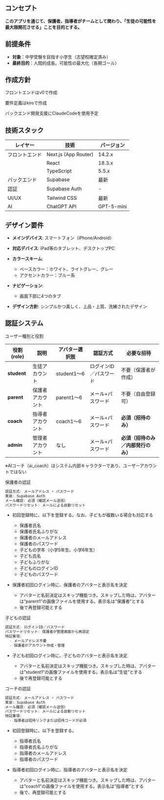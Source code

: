## コンセプト

**このアプリを通じて、保護者、指導者がチームとして関わり、「生徒の可能性を最大限開花させる」ことを目的とする。**

## 前提条件

* **対象**：中学受験を目指す小学生（志望校確定済み）
* **最終目的**：人間的成長。可能性の最大化（長期ゴール）

## 作成方針

フロントエンドはv0で作成

要件定義はkiroで作成

バックエンド開発支援にClaudeCodeを使用予定

## 技術スタック

| レイヤー    | 技術                   | バージョン      |
| ------- | -------------------- | ---------- |
| フロントエンド | Next.js (App Router) | 14.2.x     |
|         | React                | 18.3.x     |
|         | TypeScript           | 5.5.x      |
| バックエンド  | Supabase             | 最新         |
| 認証      | Supabase Auth        | -          |
| UI/UX   | Tailwind CSS         | 最新         |
| AI      | ChatGPT API          | GPT-5-mini |

## デザイン要件

* **メインデバイス**: スマートフォン（iPhone/Android）
* **対応デバイス**: iPad等のタブレット、デスクトップPC
* **カラースキーム**:

  * ベースカラー：ホワイト、ライトグレー、グレー
  * アクセントカラー：ブルー系
* **ナビゲーション**:

  * 画面下部に4つのタブ
* **デザイン方針**: シンプルかつ美しく、上品・上質、洗練されたデザイン

## 認証システム

ユーザー種別と役割

| 役割(role)    | 説明       | アバター選択肢    | 認証方式         | 必要な招待               |
| ----------- | -------- | ---------- | ------------ | ------------------- |
| **student** | 生徒アカウント  | student1〜6 | ログインID／パスワード | 不要（保護者が作成）          |
| **parent**  | 保護者アカウント | parent1〜6  | メール+パスワード    | 不要（自由登録可）           |
| **coach**   | 指導者アカウント | coach1〜6   | メール+パスワード    | **必須（招待のみ）**        |
| **admin**   | 管理者アカウント | なし         | メール+パスワード    | **必須（招待のみ／内部発行のみ）** |

※AIコーチ（ai_coach）はシステム内部キャラクターであり、ユーザーアカウントではない

保護者の認証

```jsx
認証方式: メールアドレス + パスワード
実装: Supabase Auth
メール確認: 必須（確認メール送信）
パスワードリセット: メールによる自動リセット
```

* 初回登録時に、以下を登録する。なお、子どもが複数いる場合も対応する

  * 保護者氏名
  * 保護者氏名ふりがな
  * 保護者のメールアドレス
  * 保護者のパスワード
  * 子どもの学年（小学5年生、小学6年生）
  * 子ども氏名
  * 子どもふりがな
  * 子どものログインID
  * 子どものパスワード
* 保護者初回ログイン時に、保護者のアバターと表示名を決定

  * アバターと名前決定はスキップ機能つき。スキップした時は、アバターは”parent1”の画像ファイルを使用する。表示名は”保護者”とする
  * 後で再登録可能とする

子どもの認証

```jsx
認証方式: ログインID／パスワード
パスワードリセット: 保護者が管理画面から再設定
特記事項:
  - メールアドレス不要
  - 保護者がアカウント作成・管理
```

* 子ども初回ログイン時に、子どものアバターと表示名を決定

  * アバターと名前決定はスキップ機能つき。スキップした時は、アバターは”student1”の画像ファイルを使用する。表示名は”生徒”とする
  * 後で再登録可能とする

コーチの認証

```jsx
認証方式: メールアドレス + パスワード
実装: Supabase Auth
メール確認: 必須（確認メール送信）
パスワードリセット: メールによる自動リセット
特記事項:
  - 指導者は招待リンクまたは招待コードが必須
```

* 初回登録時に、以下を登録する。

  * 指導者氏名
  * 指導者氏名ふりがな
  * 指導者のメールアドレス
  * 指導者のパスワード
* 指導者初回ログイン時に、指導者のアバターと表示名を決定

  * アバターと名前決定はスキップ機能つき。スキップした時は、アバターは”coach1”の画像ファイルを使用する。表示名は”指導者”とする
  * 後で、再登録可能とする
